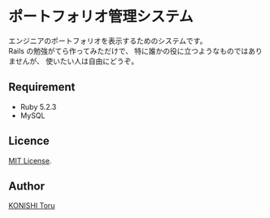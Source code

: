 # ポートフォリオ管理システム

エンジニアのポートフォリオを表示するためのシステムです。  
Rails の勉強がてら作ってみただけで、
特に誰かの役に立つようなものではありませんが、
使いたい人は自由にどうぞ。


## Requirement

- Ruby 5.2.3
- MySQL

## Licence

[MIT License](https://opensource.org/licenses/MIT).

## Author

[KONISHI Toru](mailto:sting@nifty.com)


